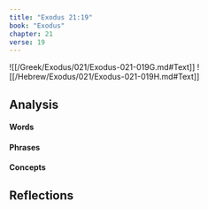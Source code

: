 ```yaml
---
title: "Exodus 21:19"
book: "Exodus"
chapter: 21
verse: 19
---
```

![[/Greek/Exodus/021/Exodus-021-019G.md#Text]]
![[/Hebrew/Exodus/021/Exodus-021-019H.md#Text]]

## Analysis

#### Words

#### Phrases

#### Concepts

## Reflections
